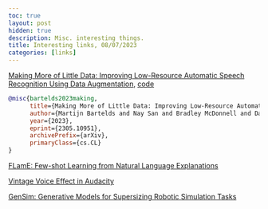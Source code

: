 ```yaml
---
toc: true
layout: post
hidden: true
description: Misc. interesting things.
title: Interesting links, 08/07/2023
categories: [links]
---
```


[Making More of Little Data: Improving Low-Resource Automatic Speech Recognition Using Data Augmentation](https://arxiv.org/abs/2305.10951), [code](https://github.com/Bartelds/asr-augmentation)

```bibtex
@misc{bartelds2023making,
      title={Making More of Little Data: Improving Low-Resource Automatic Speech Recognition Using Data Augmentation}, 
      author={Martijn Bartelds and Nay San and Bradley McDonnell and Dan Jurafsky and Martijn Wieling},
      year={2023},
      eprint={2305.10951},
      archivePrefix={arXiv},
      primaryClass={cs.CL}
}
```

[FLamE: Few-shot Learning from Natural Language Explanations](https://arxiv.org/abs/2306.08042)

[Vintage Voice Effect in Audacity](https://www.youtube.com/watch?v=V86UXZlUf_A)

[GenSim: Generative Models for Supersizing Robotic Simulation Tasks](https://github.com/liruiw/GenSim)


